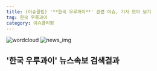 ```yaml
---
title: (이슈클립) '**한국 우루과이**' 관련 이슈, 기사 모아 보기
tag: 한국 우루과이
category: 이슈클리핑
---
```

![wordcloud](https://s3.ap-northeast-2.amazonaws.com/lyrics101-wordcloud/2018-09-23-1537681725.png)
![news_img](https://user-images.githubusercontent.com/42597476/44507050-1206f400-a6e4-11e8-8d98-7ffbfebb353f.png)
## **'**한국 우루과이**'** 뉴스속보 검색결과


